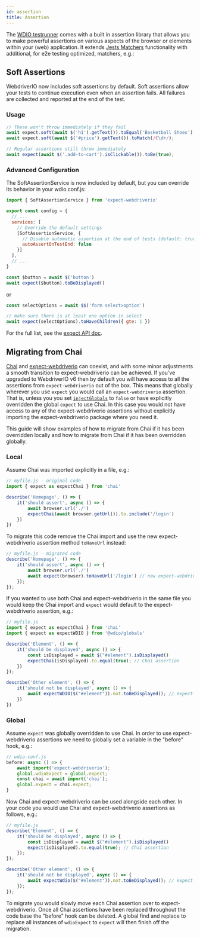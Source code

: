 ```yaml
---
id: assertion
title: Assertion
---
```


The [WDIO testrunner](https://webdriver.io/docs/clioptions) comes with a built in assertion library that allows you to make powerful assertions on various aspects of the browser or elements within your (web) application. It extends [Jests Matchers](https://jestjs.io/docs/en/using-matchers) functionality with additional, for e2e testing optimized, matchers, e.g.:

## Soft Assertions

WebdriverIO now includes soft assertions by default. Soft assertions allow your tests to continue execution even when an assertion fails. All failures are collected and reported at the end of the test.

### Usage

```js
// These won't throw immediately if they fail
await expect.soft(await $('h1').getText()).toEqual('Basketball Shoes');
await expect.soft(await $('#price').getText()).toMatch(/€\d+/);

// Regular assertions still throw immediately
await expect(await $('.add-to-cart').isClickable()).toBe(true);
```

### Advanced Configuration

The SoftAssertionService is now included by default, but you can override its behavior in your wdio.conf.js:

```js
import { SoftAssertionService } from 'expect-webdriverio'

export const config = {
  // ...
  services: [
    // Override the default settings
    [SoftAssertionService, {
      // Disable automatic assertion at the end of tests (default: true)
      autoAssertOnTestEnd: false
    }]
  ],
  // ...
}
```

```js
const $button = await $('button')
await expect($button).toBeDisplayed()
```

or

```js
const selectOptions = await $$('form select>option')

// make sure there is at least one option in select
await expect(selectOptions).toHaveChildren({ gte: 1 })
```

For the full list, see the [expect API doc](/docs/api/expect-webdriverio).

## Migrating from Chai

[Chai](https://www.chaijs.com/) and [expect-webdriverio](https://github.com/webdriverio/expect-webdriverio#readme) can coexist, and with some minor adjustments a smooth transition to expect-webdriverio can be achieved. If you've upgraded to WebdriverIO v6 then by default you will have access to all the assertions from `expect-webdriverio` out of the box. This means that globally wherever you use `expect` you would call an `expect-webdriverio` assertion. That is, unless you you set [`injectGlobals`](/docs/configuration#injectglobals) to `false` or have explicitly overridden the global `expect` to use Chai. In this case you would not have access to any of the expect-webdriverio assertions without explicitly importing the expect-webdriverio package where you need it.

This guide will show examples of how to migrate from Chai if it has been overridden locally and how to migrate from Chai if it has been overridden globally.

### Local

Assume Chai was imported explicitly in a file, e.g.:

```js
// myfile.js - original code
import { expect as expectChai } from 'chai'

describe('Homepage', () => {
    it('should assert', async () => {
        await browser.url('./')
        expectChai(await browser.getUrl()).to.include('/login')
    })
})
```

To migrate this code remove the Chai import and use the new expect-webdriverio assertion method `toHaveUrl` instead:

```js
// myfile.js - migrated code
describe('Homepage', () => {
    it('should assert', async () => {
        await browser.url('./')
        await expect(browser).toHaveUrl('/login') // new expect-webdriverio API method https://webdriver.io/docs/api/expect-webdriverio.html#tohaveurl
    });
});
```

If you wanted to use both Chai and expect-webdriverio in the same file you would keep the Chai import and `expect` would default to the expect-webdriverio assertion, e.g.:

```js
// myfile.js
import { expect as expectChai } from 'chai'
import { expect as expectWDIO } from '@wdio/globals'

describe('Element', () => {
    it('should be displayed', async () => {
        const isDisplayed = await $("#element").isDisplayed()
        expectChai(isDisplayed).to.equal(true); // Chai assertion
    })
});

describe('Other element', () => {
    it('should not be displayed', async () => {
        await expectWDIO($("#element")).not.toBeDisplayed(); // expect-webdriverio assertion
    })
})
```

### Global

Assume `expect` was globally overridden to use Chai. In order to use expect-webdriverio assertions we need to globally set a variable in the "before" hook, e.g.:

```js
// wdio.conf.js
before: async () => {
    await import('expect-webdriverio');
    global.wdioExpect = global.expect;
    const chai = await import('chai');
    global.expect = chai.expect;
}
```

Now Chai and expect-webdriverio can be used alongside each other. In your code you would use Chai and expect-webdriverio assertions as follows, e.g.:

```js
// myfile.js
describe('Element', () => {
    it('should be displayed', async () => {
        const isDisplayed = await $("#element").isDisplayed()
        expect(isDisplayed).to.equal(true); // Chai assertion
    });
});

describe('Other element', () => {
    it('should not be displayed', async () => {
        await expectWdio($("#element")).not.toBeDisplayed(); // expect-webdriverio assertion
    });
});
```

To migrate you would slowly move each Chai assertion over to expect-webdriverio. Once all Chai assertions have been replaced throughout the code base the "before" hook can be deleted. A global find and replace to replace all instances of `wdioExpect` to `expect` will then finish off the migration.

